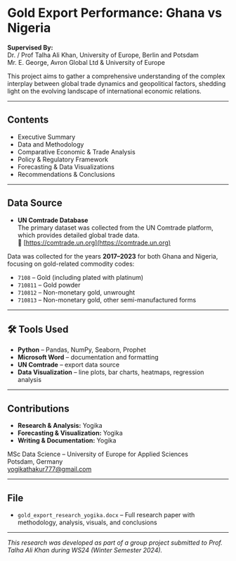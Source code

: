 # Gold Export Performance: Ghana vs Nigeria

**Supervised By:**  
Dr. / Prof Talha Ali Khan, University of Europe, Berlin and Potsdam  
Mr. E. George, Avron Global Ltd & University of Europe

This project aims to gather a comprehensive understanding of the complex interplay between global trade dynamics and geopolitical factors, shedding light on the evolving landscape of international economic relations.

---

##  Contents
- Executive Summary  
- Data and Methodology  
- Comparative Economic & Trade Analysis  
- Policy & Regulatory Framework  
- Forecasting & Data Visualizations  
- Recommendations & Conclusions  

---

##  Data Source
- **UN Comtrade Database**  
  The primary dataset was collected from the UN Comtrade platform, which provides detailed global trade data.  
  🔗 [https://comtrade.un.org](https://comtrade.un.org)

Data was collected for the years **2017–2023** for both Ghana and Nigeria, focusing on gold-related commodity codes:  
- `7108` – Gold (including plated with platinum)  
- `710811` – Gold powder  
- `710812` – Non-monetary gold, unwrought  
- `710813` – Non-monetary gold, other semi-manufactured forms  
---

## 🛠 Tools Used
- **Python** – Pandas, NumPy, Seaborn, Prophet  
- **Microsoft Word** – documentation and formatting  
- **UN Comtrade** – export data source  
- **Data Visualization** – line plots, bar charts, heatmaps, regression analysis  

---

## Contributions
- **Research & Analysis:** Yogika  
- **Forecasting & Visualization:** Yogika  
- **Writing & Documentation:** Yogika  

 MSc Data Science – University of Europe for Applied Sciences  
 Potsdam, Germany  
 yogikathakur777@gmail.com  

---

##  File
- `gold_export_research_yogika.docx` – Full research paper with methodology, analysis, visuals, and conclusions  

---

*This research was developed as part of a group project submitted to Prof. Talha Ali Khan during WS24 (Winter Semester 2024).*



